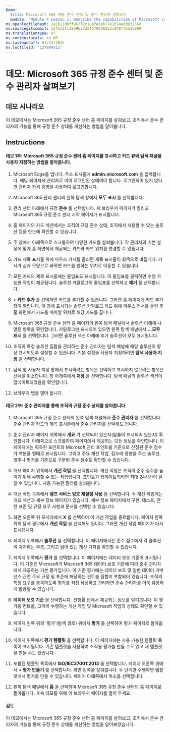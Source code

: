 ```yaml
---
Demo:
  title: Microsoft 365 규정 준수 센터 및 준수 관리자 살펴보기
  module: 'Module 4 Lesson 1: Describe the capabilities of Microsoft compliance solutions: Describe the compliance management capabilities in Microsoft'
ms.openlocfilehash: 1a1b11d8ff967f2c18af43eb77e1d74add032556
ms.sourcegitcommit: a341c2fc38e9b37dafb792d82e3c948f7ba4a099
ms.translationtype: HT
ms.contentlocale: ko-KR
ms.lasthandoff: 01/14/2022
ms.locfileid: "137894312"
---
```

# <a name="demo-explore-the-microsoft-365-compliance-center--compliance-manager"></a>데모: Microsoft 365 규정 준수 센터 및 준수 관리자 살펴보기

## <a name="demo-scenario"></a>데모 시나리오
이 데모에서는 Microsoft 365 규정 준수 센터 홈 페이지를 살펴보고, 조직에서 준수 관리자의 기능을 통해 규정 준수 상태를 개선하는 방법을 알아봅니다.

## <a name="instructions"></a>Instructions

#### <a name="demo-part-1-show-the-microsoft-365-compliance-center-home-page-and-how-to-customize-the-card-view-and-the-navigation-panel"></a>데모 1부: Microsoft 365 규정 준수 센터 홈 페이지를 표시하고 카드 뷰와 탐색 패널을 사용자 지정하는 방법을 알아봅니다.

1. Microsoft Edge를 엽니다. 주소 표시줄에 **admin.microsoft.com** 을 입력합니다. 해당 페이지에 관리자로 이미 로그인된 상태여야 합니다.  로그인되어 있지 않다면 관리자 자격 증명을 사용하여 로그인합니다.

1. Microsoft 365 관리 센터의 왼쪽 탐색 창에서 **모두 표시** 를 선택합니다.

1. 관리 센터 아래에서 규정 **준수** 를 선택합니다.  새 브라우저 페이지가 열리고 Microsoft 365 규정 준수 센터 시작 페이지가 표시됩니다.  

1. 홈 페이지의 카드 섹션에서는 조직의 규정 준수 상태, 조직에서 사용할 수 있는 솔루션 등을 한눈에 확인할 수 있습니다.

1. 주 창에서 아래쪽으로 스크롤하여 다양한 카드를 살펴봅니다. 각 관리자의 기본 설정에 맞게 홈 화면에서 제공되는 카드와 카드 위치를 변경할 수 있습니다.  

1. 카드 제목 표시줄 위에 마우스 커서를 올리면 제목 표시줄이 회색으로 바뀝니다.  커서가 십자 모양으로 바뀌면 카드를 원하는 위치로 이동할 수 있습니다.

1. 모든 카드의 제목 표시줄에는 줄임표도 표시됩니다. 이 줄임표를 클릭하면 수행 가능한 작업이 제공됩니다.  솔루션 카탈로그의 줄임표를 선택하고 **제거** 를 선택합니다.

1. **+ 카드 추가** 를 선택하면 카드를 추가할 수 있습니다.  그러면 홈 페이지에 카드 추가 창이 열립니다.  이 창에 표시되는 솔루션 카탈로그 카드 위에 마우스 커서를 올린 후 홈 화면에서 카드를 배치할 위치로 해당 카드를 끕니다.

1. Microsoft 365 규정 준수 센터 홈 페이지의 왼쪽 탐색 패널에서 솔루션 아래에 나열된 항목을 확인합니다.  카탈로그만 표시되어 있으면 왼쪽 탐색 패널에서 **...모두 표시** 를 선택합니다.  그러면 솔루션 섹션 아래에 추가 솔루션이 모두 표시됩니다.  

1. 조직의 특정 솔루션 집합을 관리하는 준수 관리자는 탐색 패널에 해당 솔루션이 항상 표시되도록 설정할 수 있습니다.  기본 설정을 사용자 지정하려면 **탐색 사용자 지정** 을 선택합니다.  

1. 탐색 창 사용자 지정 창에서 표시하려는 항목은 선택하고 표시하지 않으려는 항목은 선택을 취소합니다.  창 아래쪽에서 **저장** 을 선택합니다.  탐색 패널의 솔루션 섹션이 업데이트되었음을 확인합니다.

1. 브라우저 탭을 열어 둡니다.

#### <a name="demo-part-2-learn-about-your-organizations-compliance-posture-through-compliance-manager"></a>데모 2부: 준수 관리자를 통해 조직의 규정 준수 상태를 알아봅니다.

1. Microsoft 365 규정 준수 센터의 왼쪽 탐색 패널에서 **준수 관리자** 를 선택합니다.  준수 관리자 카드의 제목 표시줄에서 준수 관리자를 선택해도 됩니다.

1. 준수 관리자 페이지 위쪽에서 **개요** 가 선택되어 있는지(밑줄이 표시되어 있는지) 확인합니다. 아래쪽으로 스크롤하여 페이지에서 제공되는 모든 정보를 확인합니다.  이 페이지에는 획득한 포인트와 Microsoft 관리 포인트를 기준으로 산정된 준수 점수가 백분율 형태로 표시됩니다.   그리고 주요 개선 작업, 점수에 영향을 주는 솔루션, 범주나 평가를 기준으로 구분된 준수 점수도 확인할 수 있습니다.

1. 개요 페이지 위쪽에서 **개선 작업** 을 선택합니다.  개선 작업은 조직의 준수 점수를 높이기 위해 수행할 수 있는 작업입니다. 포인트가 업데이트되려면 최대 24시간이 걸릴 수 있습니다.  사용 가능한 필터를 살펴봅니다.

1. 개선 작업 목록에서 **셀프 서비스 암호 재설정 사용** 을 선택합니다.  각 개선 작업에는 개요 섹션과 세부 정보 페이지가 있습니다. 세부 정보 페이지에서 구현, 테스트, 관련 표준 및 규정 요구 사항과 문서를 선택할 수 있습니다.

1. 화면 오른쪽 위 모서리에서 **X** 를 선택하여 이 개선 작업을 종료합니다.  페이지 왼쪽 위의 탐색 경로에서 **개선 작업** 을 선택해도 됩니다.  그러면 개선 작업 페이지가 다시 표시됩니다.

1. 페이지 위쪽에서 **솔루션** 을 선택합니다. 이 페이지에서는 준수 점수에서 각 솔루션이 차지하는 부분, 그리고 남아 있는 개선 기회를 확인할 수 있습니다.

1. 페이지 위쪽에서 **평가** 를 선택합니다. 이 페이지에는 데이터 보호 기준이 표시됩니다.  이 기준은 Microsoft가 Microsoft 365 데이터 보호 기준에 따라 준수 관리자에서 제공하는 기본 평가입니다.  이 기준 평가에는 데이터 보호 및 일반 데이터 거버넌스 관련 주요 규정 및 표준에 해당하는 컨트롤 집합이 포함되어 있습니다. 조직의 특정 요구를 충족하도록 평가를 직접 작성하고 관리하면 준수 관리자를 더욱 유용하게 활용할 수 있습니다.

1. **데이터 보호 기준** 을 선택합니다.  진행률 탭에서 제공되는 정보를 살펴봅니다.  이 평가용 컨트롤, 고객이 수행하는 개선 작업 및 Microsoft 작업의 상태도 확인할 수 있습니다.  

1. 페이지 왼쪽 위의 '평가'(탐색 경로) 위에서 **평가** 를 선택하여 평가 페이지로 돌아옵니다.  

1. 페이지 위쪽에서 **평가 템플릿** 을 선택합니다.  이 페이지에는 사용 가능한 템플릿 목록이 표시됩니다. 기존 템플릿을 사용하여 조직용 평가를 만들 수도 있고 새 템플릿을 만들 수도 있습니다.

1. 포함된 템플릿 목록에서 **ISO/IEC27001:2013** 을 선택합니다. 페이지 오른쪽 위에서 **+ 평가 만들기** 를 선택합니다.  화면 왼쪽을 살펴봅니다. 두 단계만 수행하면 템플릿에서 평가를 만들 수 있습니다.  페이지 아래쪽에서 취소를 선택합니다.

1. 왼쪽 탐색 패널에서 **홈** 을 선택하여 Microsoft 365 규정 준수 센터의 홈 페이지로 돌아옵니다.  후속 데모를 위해 이 브라우저 페이지를 열어 두세요.

#### <a name="review"></a>검토
이 데모에서는 Microsoft 365 규정 준수 센터 홈 페이지를 살펴보고, 조직에서 준수 관리자의 기능을 통해 규정 준수 상태를 개선하는 방법을 알아보았습니다.
